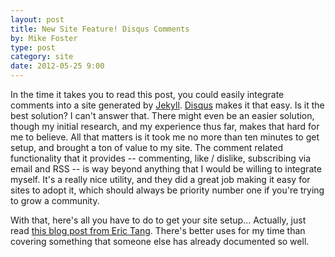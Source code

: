 ```yaml
---
layout: post
title: New Site Feature! Disqus Comments
by: Mike Foster
type: post
category: site
date: 2012-05-25 9:00
--- 
```


In the time it takes you to read this post, you could easily integrate comments into a site generated by [Jekyll][jekyll_link]. [Disqus][disqus_link] makes it that easy. Is it the best solution? I can't answer that. There might even be an easier solution, though my initial research, and my experience thus far, makes that hard for me to believe. All that matters is it took me no more than ten minutes to get setup, and brought a ton of value to my site. The comment related functionality that it provides -- commenting, like / dislike, subscribing via email and RSS -- is way beyond anything that I would be willing to integrate myself. It's a really nice utility, and they did a great job making it easy for sites to adopt it, which should always be priority number one if you're trying to grow a community.

With that, here's all you have to do to get your site setup... Actually, just read [this blog post from Eric Tang][tang_link]. There's better uses for my time than covering something that someone else has already documented so well.

[jekyll_link]: http://jekyllrb.com/
[disqus_link]: http://disqus.com/
[tang_link]: http://www.erictang.org/blog/2012/01/21/how-I-built-this-blog:-jekyll-+-disqus/